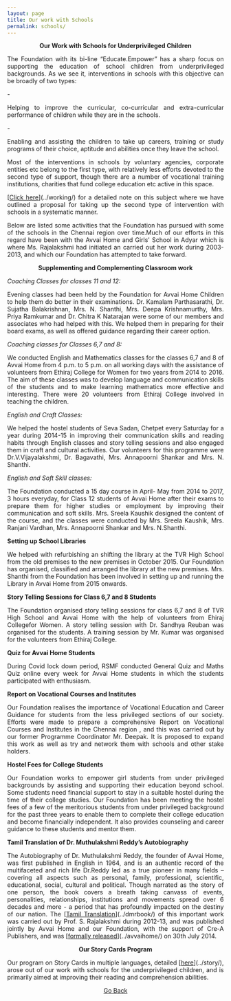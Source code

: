 ```yaml
---
layout: page
title: Our work with Schools
permalink: schools/
---
```

<p style="text-align: center;"><strong>Our Work with Schools for Underprivileged Children</strong></p>

<p style="text-align:justify; text-justify: inter-word">The Foundation with its bi-line “Educate.Empower” has a sharp focus on supporting the  education of school children from underprivileged backgrounds. As we see it, interventions in schools with this objective can be broadly of two types:</p>
 - <p style="text-align:justify; text-justify: inter-word">Helping to improve the curricular, co-curricular and extra-curricular performance of children while they are in the  schools.</p>
 - <p style="text-align:justify; text-justify: inter-word">Enabling and assisting the children to take up careers, training or study programs of their choice, aptitude and abilities once they leave the school.</p>
<p style="text-align:justify; text-justify: inter-word">Most of the interventions in schools by voluntary agencies, corporate entities etc belong to the first type, with relatively less efforts devoted to the second type of support, though there are a number of vocational training institutions, charities that fund college education etc active in this space.</p>

<p style="text-align:justify; text-justify: inter-word">[<span style="text-decoration: underline">Click here</span>](../working/) for a detailed note on this subject where we have outlined a proposal for taking up the second type of intervention with schools in a systematic manner.</p>
 
<p style="text-align:justify; text-justify: inter-word">Below are  listed some activities that the Foundation has  pursued with some of the schools in the  Chennai region over time.Much of our efforts in this regard have been with the Avvai Home   and Girls' School in Adyar which is where Ms. Rajalakshmi had initiated an carried out her work during 2003-2013, and which our Foundation has attempted to take forward.</p>

<p style="text-align: center;"><strong>Supplementing and Complementing Classroom work</strong></p>

<em>Coaching  Classes for classes 11 and 12:</em>
<br>
<p style="text-align:justify; text-justify: inter-word">Evening classes had been held by the Foundation for Avvai Home Children to help them do better in their examinations. Dr. Kamalam Parthasarathi, Dr. Sujatha Balakrishnan, Mrs. N. Shanthi, Mrs. Deepa Krishnamurthy, Mrs. Priya Ramkumar and Dr. Chitra K Natarajan were some of our members and associates who had helped with this. We helped them in preparing for their board exams, as well as offered guidance regarding their career option.</p>

<em>Coaching classes for  Classes 6,7 and 8:</em>
<br>
<p style="text-align:justify; text-justify: inter-word">We conducted English and Mathematics classes for the classes 6,7 and 8 of Avvai Home from 4 p.m. to 5 p.m. on all working days with the assistance of volunteers from Ethiraj College for Women for two years from 2014 to 2016. The aim of these classes was to develop language and communication skills of the students and to make learning mathematics more effective and interesting. There were 20 volunteers from Ethiraj College involved in teaching the children.</p>

<em>English and Craft Classes:</em>
<br>
<p style="text-align:justify; text-justify: inter-word">We helped the hostel students of  Seva Sadan, Chetpet every Saturday for a year during 2014-15 in improving their communication skills and reading habits through English classes and story telling sessions and also engaged them in craft and cultural activities. Our volunteers for this programme were Dr.V.Vijayalakshmi, Dr. Bagavathi, Mrs. Annapoorni Shankar and Mrs. N. Shanthi.</p>

<em>English and Soft Skill classes:</em>
<br>
<p style="text-align:justify; text-justify: inter-word">The Foundation conducted a 15 day course in April- May from 2014 to 2017, 3 hours everyday, for Class 12 students of Avvai Home after their exams to prepare them for higher studies or employment by improving their communication and soft skills. Mrs. Sreela Kaushik designed the content of the course, and the classes were conducted by Mrs. Sreela Kaushik, Mrs. Ranjani Vardhan, Mrs. Annapoorni Shankar and Mrs. N.Shanthi.</p>


<strong>Setting up School Libraries</strong>
<br>
<p style="text-align:justify; text-justify: inter-word">We helped with refurbishing an shifting the library at the TVR High School from the old premises to the new premises in October 2015. Our Foundation has organised, classified and arranged the library at the new premises.  Mrs. Shanthi from the Foundation has been involved in setting up and running the Library  in Avvai Home from 2015 onwards.</p>

<strong>Story Telling Sessions for Class 6,7 and 8 Students</strong>
<br>
<p style="text-align:justify; text-justify: inter-word">The Foundation organised story telling sessions for class 6,7 and 8 of TVR High School and Avvai Home with the help of volunteers from Ehiraj Collegefor Women. A story telling session with Dr. Sandhya Reuban was organised for the students. A training session by Mr. Kumar was organised for the volunteers from Ethiraj College.</p>

<strong>Quiz for Avvai Home Students</strong>
<br>
<p style="text-align:justify; text-justify: inter-word">During Covid lock down period, RSMF conducted General Quiz and Maths Quiz online every week for Avvai Home students in which the students participated with enthusiasm.</p>

<strong>Report on Vocational Courses and Institutes</strong>
<br>
<p style="text-align:justify; text-justify: inter-word">Our Foundation realises the importance of  Vocational Education and Career Guidance for students from the less privileged sections of our society. Efforts were made to prepare a comprehensive Report on Vocational Courses and Institutes in the Chennai region , and this was carried out  by our  former Programme Coordinator Mr. Deepak. It is proposed to expand this work as well as try and network them with schools and other stake holders.</p>

<strong>Hostel Fees for College Students</strong>
<br>
<p style="text-align:justify; text-justify: inter-word">Our Foundation works to empower girl students from under privileged backgrounds by assisting and supporting their education beyond school. Some students need financial support to stay in a suitable hostel during the time of their college studies. Our Foundation has been meeting the hostel fees of a few of the meritorious students from under privileged background for the past three years to enable them to complete their college education and become financially independent. It also provides counseling and career guidance to these students and mentor them.</p>

<strong>Tamil Translation of Dr. Muthulakshmi Reddy’s Autobiography</strong>
<br>
<p style="text-align:justify; text-justify: inter-word">The Autobiography of Dr. Muthulakshmi Reddy, the founder of Avvai Home, was first published in English in 1964, and is an authentic record of the multifaceted and rich life Dr.Reddy led as a true pioneer in many fields – covering all aspects such as personal, family, professional, scientific, educational, social, cultural and political. Though narrated as the story of one person, the book covers a breath taking canvass of events, personalities, relationships, institutions and movements spread over 6 decades and more - a period that has profoundly impacted on the destiny of our nation. The  [<span style="text-decoration: underline">Tamil Translation</span>](../dmrbook/) of this important work was carried out by Prof. S. Rajalakshmi during 2012-13, and was  published jointly by Avvai Home and our Foundation, with the support of Cre-A Publishers, and was [<span style="text-decoration: underline">formally released</span>](../avvaihome/) on 30th July 2014. </p>


<p style="text-align: center;"><strong>Our Story Cards Program</strong></p>

<p style="text-align:justify; text-justify: inter-word">Our program on Story Cards in multiple languages, detailed [<span style="text-decoration: underline">here</span>](../story/), arose out of our work with schools for the underprivileged children, and is primarily aimed at improving their reading and comprehension abilities.</p>

<p style="text-align: center;"><a href="#" onClick="history.go(-1)">Go Back</a></p>

